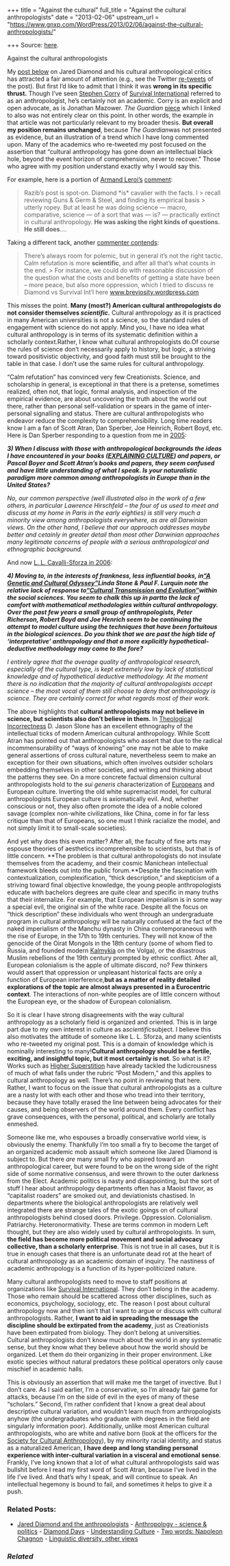 +++
title = "Against the cultural"
full_title = "Against the cultural anthropologists"
date = "2013-02-06"
upstream_url = "https://www.gnxp.com/WordPress/2013/02/06/against-the-cultural-anthropologists/"

+++
Source: [here](https://www.gnxp.com/WordPress/2013/02/06/against-the-cultural-anthropologists/).

Against the cultural anthropologists

My [post below](http://blogs.discovermagazine.com/gnxp/2013/02/jared-diamond-at-the-anthropologists/) on Jared Diamond and his cultural anthropological critics has attracted a fair amount of attention (e.g., see the Twitter [re-tweets](http://topsy.com/blogs.discovermagazine.com/gnxp/2013/02/jared-diamond-at-the-anthropologists/) of the post). But first I’d like to admit that I think it was **wrong in its specific thrust.** Though I’ve seen [Stephen Corry](https://en.wikipedia.org/wiki/Stephen_Corry) of [Survival International](http://www.survivalinternational.org/) referred to as an anthropologist, he’s certainly not an academic. Corry is an explicit and open advocate, as is Jonathan Mazower. *The Guardian* [piece](http://www.guardian.co.uk/books/2013/feb/03/jared-diamond-clash-tribal-peoples) which I linked to also was not entirely clear on this point. In other words, the example in that article was not particularly relevant to my broader thesis. **But overall my position remains unchanged**, because *The Guardian*was not presented as evidence, but an illustration of a trend which I have long commented upon. Many of the academics who re-tweeted my post focused on the assertion that “cultural anthropology has gone down an intellectual black hole, beyond the event horizon of comprehension, never to recover.” Those who agree with my position understand exactly why I would say this.

For example, here is a portion of [Armand Leroi’s](http://www3.imperial.ac.uk/people/a.leroi) [comment](http://blogs.discovermagazine.com/gnxp/2013/02/jared-diamond-at-the-anthropologists/#comment-790309478):

> Razib’s post is spot-on. Diamond \*is\* cavalier with the facts. I > recall reviewing Guns & Germ & Steel, and finding its empirical basis > utterly ropey. But at least he was doing science — macro, comparative, science — of a sort that was — is? — practically extinct in cultural anthropology. **He was asking the right kinds of questions. He still does**….

Taking a different tack, another [commenter contends](http://blogs.discovermagazine.com/gnxp/2013/02/jared-diamond-at-the-anthropologists/#comment-790700537):

> There’s always room for polemic, but in general it’s not the right tactic. Calm refutation is more **scientific**, and after all that’s what counts in the end. >
> For instance, we could do with reasonable discussion of the question what the costs and benefits of getting a state have been – more peace, but also more oppression, which I tried to discuss re Diamond vs Survival Int’l here www.breviosity.wordpress.com

This misses the point. **Many (most?) American cultural anthropologists do not consider themselves *scientific*.** Cultural anthropology as it is practiced in many American universities is not a science, so the standard rules of engagement with science do not apply. Mind you, I have no idea what cultural anthropology is in terms of its systematic definition within a scholarly context.Rather, I know what cultural anthropologists do.Of course the rules of science don’t necessarily apply to history, but logic, a striving toward positivistic objectivity, and good faith must still be brought to the table in that case. I don’t use the same rules for cultural anthropology.

“Calm refutation” has convinced very few Creationists. Science, and scholarship in general, is exceptional in that there is a pretense, sometimes realized, often not, that logic, formal analysis, and inspection of the empirical evidence, are about uncovering the truth about the world out there, rather than personal self-validation or spears in the game of inter-personal signalling and status. There are cultural anthropologists who endeavor reduce the complexity to comprehensibility. Long time readers know I am a fan of Scott Atran, Dan Sperber, Joe Heinrich, Robert Boyd, etc. Here is Dan Sperber responding to a question from me in [2005](https://www.gnxp.com/blog/2005/12/10-questions-for-dan-sperber.php):

***3) When I discuss with those with anthropological backgrounds the ideas I have encountered in your books ([EXPLAINING CULTURE](https://www.amazon.com/exec/obidos/ASIN/0631200452/geneexpressio-20/103-0753065-8350269)) and papers, or Pascal Boyer and Scott Atran’s books and papers, they seem confused and have little understanding of what I speak. Is your naturalistic paradigm more common among anthropologists in Europe than in the United States?***

*No, our common perspective (well illustrated also in the work of a few others, in particular Lawrence Hirschfeld – the four of us used to meet and discuss at my home in Paris in the early eighties) is still very much a minority view among anthropologists everywhere, as are all Darwinian views. On the other hand, I believe that our approach addresses maybe better and cetainly in greater detail than most other Darwinian approaches many legitimate concerns of people with a serious anthropological and ethnographic background.*

And now [L. L. Cavalli-Sforza in 2006](https://www.gnxp.com/blog/2006/08/10-questions-for-luigi-luca-cavalli.php):

***4) Moving to, in the interests of frankness, less influential books, in[“A Genetic and Cultural Odyssey”](https://www.amazon.com/exec/obidos/ASIN/0231133960/geneexpressio-20/102-3605398-8339304)Linda Stone & Paul F. Lurquin note the relative lack of response to[“Cultural Transmission and Evolution”](https://www.gnxp.com/blog/2006/08/v)within the social sciences. You seem to chalk this up in partto the lack of comfort with mathematical methodologies within cultural anthropology. Over the past few years a small group of anthropologists, Peter Richerson, Robert Boyd and Joe Henrich seem to be continuing the attempt to model culture using the techniques that have been fortuitous in the biological sciences. Do you think that we are past the high tide of ‘interpretative’ anthropology and that a more explicitly hypothetical-deductive methodology may come to the fore?***

*I entirely agree that the average quality of anthropological research, especially of the cultural type, is kept extremely low by lack of statistical knowledge and of hypothetical deductive methodology. At the moment there is no indication that the majority of cultural anthropologists accept science – the most vocal of them still choose to deny that anthropology is science. They are certainly correct for what regards most of their work.*

The above highlights that **cultural anthropologists may not believe in science, but scientists also don’t believe in them.** In [Theological Incorrectness](https://www.amazon.com/exec/obidos/ASIN/0195169263/geneexpressio-20/) D. Jason Slone has an excellent ethnography of the intellectual ticks of modern American cultural anthropology. While Scott Atran has pointed out that anthropologists who assert that due to the radical incommensurability of “ways of knowing” one may not be able to make general assertions of cross cultural nature, nevertheless seem to make an exception for their own situations, which often involves outsider scholars embedding themselves in other societies, and writing and thinking about the patterns they see. On a more concrete factual dimension cultural anthropologists hold to the *sui generis* characterization of [Europeans](http://blogs.discovermagazine.com/gnxp/2012/05/white-supremacy-and-white-privilege-same-coin/#.URMV-aXC2So) and European culture. Inverting the old white supremacist model, for cultural anthropologists European culture is axiomatically evil. And, whether conscious or not, they also often promote the idea of a noble colored savage (complex non-white civilizations, like China, come in for far less critique than that of Europeans, so one must I think racialize the model, and not simply limit it to small-scale societies).

And yet why does this even matter? After all, the faculty of fine arts may espouse theories of aesthetics incomprehensible to scientists, but that is of little concern. **The problem is that cultural anthropologists do not insulate themselves from the academy, and their cosmic Manichean intellectual framework bleeds out into the public forum.**Despite the fascination with contextualization, complexification, “thick description,” and skepticism of a striving toward final objective knowledge, the young people anthropologists educate with bachelors degrees are quite clear and specific in many truths that their internalize. For example, that European imperialism is in some way a special evil, the original sin of the white race. Despite all the focus on “thick description” these individuals who went through an undergraduate program in cultural anthropology will be naturally confused at the fact of the naked imperialism of the Manchu dynasty in China contemporaneous with the rise of Europe, in the 17th to 19th centuries. They will not know of the genocide of the Oirat Mongols in the 18th century (some of whom fled to Russia, and founded modern [Kalmykia](https://en.wikipedia.org/wiki/Kalmykia) on the Volga), or the disastrous Muslim rebellions of the 19th century prompted by ethnic conflict. After all, European colonialism is the apple of ultimate discord, no? Few thinkers would assert that oppression or unpleasant historical facts are only a function of European interference,**but as a matter of reality detailed explorations of the topic are almost always presented in a Eurocentric context**. The interactions of non-white peoples are of little concern without the European eye, or the shadow of European colonialism.

So it is clear I have strong disagreements with the way cultural anthropology as a scholarly field is organized and oriented. This is in large part due to my own interest in culture as a*scientific*subject. I believe this also motivates the attitude of someone like L. L. Sforza, and many scientists who re-tweeted my original post. This is a domain of knowledge which is nominally interesting to many!**Cultural anthropology should be a fertile, exciting, and insightful topic, but it most certainly is not**. So what is it? Works such as [Higher Superstition](https://www.amazon.com/exec/obidos/ASIN/0801857074/geneexpressio-20) have already tackled the ludicrousness of much of what falls under the rubric “Post Modern,” and this applies to cultural anthropology as well. There’s no point in reviewing that here. Rather, I want to focus on the issue that cultural anthropologists as a culture are a nasty lot with each other and those who tread into their territory, because they have totally erased the line between being advocates for their causes, and being observers of the world around them. Every conflict has grave consequences, with the personal, political, and scholarly are totally enmeshed.

Someone like me, who espouses a broadly conservative world view, is obviously the enemy. Thankfully I’m too small a fry to become the target of an organized academic mob assault which someone like Jared Diamond is subject to. But there *are* many small fry who aspired toward an anthropological career, but were found to be on the wrong side of the right side of some normative consensus, and were thrown to the outer darkness from the Elect. Academic politics is nasty and disappointing, but the sort of stuff I hear about anthropology departments often has a Maoist flavor, as “capitalist roaders” are smoked out, and deviationists chastised. In departments where the biological anthropologists are relatively well integrated there are strange tales of the exotic goings on of cultural anthropologists behind closed doors. Privilege. Oppression. Colonialism. Patriarchy. Heteronormativity. These are terms common in modern Left thought, but they are also widely used by cultural anthropologists. In sum, **the field has become more political movement and social advocacy collective, than a scholarly enterprise**. This is not true in all cases, but it is true in enough cases that there is an unfortunate dead rot at the heart of cultural anthropology as an academic domain of inquiry. The nastiness of academic anthropology is a function of its hyper-politicized nature.

Many cultural anthropologists need to move to staff positions at organizations like [Survival International](http://www.survivalinternational.org/). They don’t belong in the academy. Those who remain should be scattered across other disciplines, such as economics, psychology, sociology, etc. The reason I post about cultural anthropology now and then isn’t that I want to argue or discuss with cultural anthropologists. Rather, **I want to aid in spreading the message the discipline should be extirpated from the academy**, just as Creationists have been extirpated from biology. They don’t belong at universities. Cultural anthropologists don’t know much about the world in any systematic sense, but they know what they believe about how the world should be organized. Let them do their organizing in their proper environment. Like exotic species without natural predators these political operators only cause mischief in academic halls.

This is obviously an assertion that will make me the target of invective. But I don’t care. As I said earlier, I’m a conservative, so I’m already fair game for attacks, because I’m on the side of evil in the eyes of many of these “scholars.” Second, I’m rather confident that I know a great deal about descriptive cultural variation, and wouldn’t learn much from anthropologists anyhow (the undergraduates who graduate with degrees in the field are singularly information poor). Additionally, unlike most American cultural anthropologists, who are white and native born (look at the officers for the [Society for Cultural Anthropology](http://sca.culanth.org/about.htm)), by my minority racial identity, and status as a naturalized American, **I have deep and long standing personal experience with inter-cultural variation in a visceral and emotional sense**. Frankly, I’ve long known that a lot of what cultural anthropologists said was bullshit before I read my first word of Scott Atran, because I’ve lived in the life I’ve lived. And that’s why I speak, and will continue to speak. An intellectual hegemony is bound to fail, and sometimes it helps to give it a push.

### Related Posts:

- [Jared Diamond and the
  anthropologists](https://www.gnxp.com/WordPress/2013/02/05/jared-diamond-at-the-anthropologists/) - [Anthropology - science &
  politics](https://www.gnxp.com/WordPress/2007/10/07/anthropology-science-politics/) - [Diamond
  Days](https://www.gnxp.com/WordPress/2005/01/12/diamond-days/) - [Understanding
  Culture](https://www.gnxp.com/WordPress/2013/02/10/understanding-culture/) - [Two words: Napoleon
  Chagnon](https://www.gnxp.com/WordPress/2013/02/13/two-words-napoleon-chagnon/) - [Linguistic diversity, other
  views](https://www.gnxp.com/WordPress/2010/07/24/linguistic-diversity-other-views/)

### *Related*

[](https://www.addtoany.com/add_to/facebook?linkurl=https%3A%2F%2Fwww.gnxp.com%2FWordPress%2F2013%2F02%2F06%2Fagainst-the-cultural-anthropologists%2F&linkname=Against%20the%20cultural%20anthropologists "Facebook")[](https://www.addtoany.com/add_to/twitter?linkurl=https%3A%2F%2Fwww.gnxp.com%2FWordPress%2F2013%2F02%2F06%2Fagainst-the-cultural-anthropologists%2F&linkname=Against%20the%20cultural%20anthropologists "Twitter")[](https://www.addtoany.com/add_to/email?linkurl=https%3A%2F%2Fwww.gnxp.com%2FWordPress%2F2013%2F02%2F06%2Fagainst-the-cultural-anthropologists%2F&linkname=Against%20the%20cultural%20anthropologists "Email")[](https://www.addtoany.com/share)
